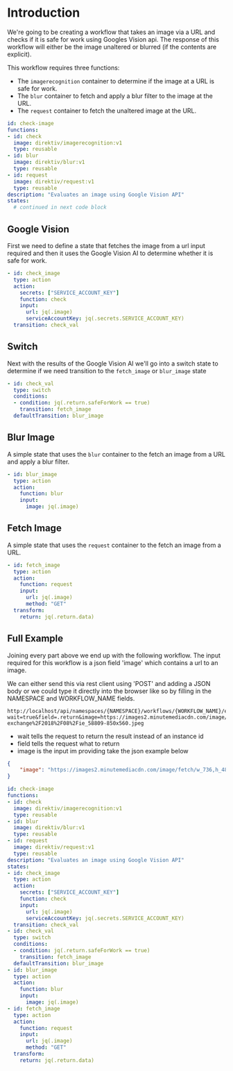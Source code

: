 

# Introduction
We're going to be creating a workflow that takes an image via a URL and checks if it is safe for work using Googles Vision api. The response of this workflow will either be the image unaltered or blurred (if the contents are explicit).

This workflow requires three functions:

- The `imagerecognition` container to determine if the image at a URL is safe for work.
- The `blur` container to fetch and apply a blur filter to the image at the URL.
- The `request` container to fetch the unaltered image at the URL.

```yaml
id: check-image
functions:
- id: check
  image: direktiv/imagerecognition:v1
  type: reusable
- id: blur
  image: direktiv/blur:v1
  type: reusable
- id: request
  image: direktiv/request:v1
  type: reusable
description: "Evaluates an image using Google Vision API"
states:
  # continued in next code block
```

## Google Vision
First we need to define a state that fetches the image from a url input required and then it uses the Google Vision AI to determine whether it is safe for work.

```yaml
- id: check_image
  type: action
  action:
    secrets: ["SERVICE_ACCOUNT_KEY"]
    function: check
    input:
      url: jq(.image)
      serviceAccountKey: jq(.secrets.SERVICE_ACCOUNT_KEY)
  transition: check_val
```
## Switch 
Next with the results of the Google Vision AI we'll go into a switch state to determine if we need transition to the `fetch_image` or `blur_image` state

```yaml
- id: check_val
  type: switch
  conditions:
  - condition: jq(.return.safeForWork == true)
    transition: fetch_image
  defaultTransition: blur_image
```

## Blur Image
A simple state that uses the `blur` container to the fetch an image from a URL and apply a blur filter.

```yaml
- id: blur_image
  type: action
  action:
    function: blur
    input: 
      image: jq(.image)
```

## Fetch Image
A simple state that uses the `request` container to the fetch an image from a URL.


```yaml
- id: fetch_image
  type: action
  action:
    function: request
    input:
      url: jq(.image)
      method: "GET"
  transform:
    return: jq(.return.data)
```

## Full Example
Joining every part above we end up with the following workflow. The input required for this workflow is a json field 'image' which contains a url to an image.

We can either send this via rest client using 'POST' and adding a JSON body or we could type it directly into the browser like so by filling in the NAMESPACE and WORKFLOW_NAME fields.

```
http://localhost/api/namespaces/{NAMESPACE}/workflows/{WORKFLOW_NAME}/execute?wait=true&field=.return&image=https://images2.minutemediacdn.com/image/fetch/w_736,h_485,c_fill,g_auto,f_auto/https%3A%2F%2Fundeadwalking.com%2Ffiles%2Fimage-exchange%2F2018%2F08%2Fie_58809-850x560.jpeg
```

- wait tells the request to return the result instead of an instance id
- field tells the request what to return
- image is the input im providing take the json example below

```json
{
	"image": "https://images2.minutemediacdn.com/image/fetch/w_736,h_485,c_fill,g_auto,f_auto/https%3A%2F%2Fundeadwalking.com%2Ffiles%2Fimage-exchange%2F2018%2F08%2Fie_58809-850x560.jpeg"
}
```

```yaml
id: check-image
functions:
- id: check
  image: direktiv/imagerecognition:v1
  type: reusable
- id: blur
  image: direktiv/blur:v1
  type: reusable
- id: request
  image: direktiv/request:v1
  type: reusable
description: "Evaluates an image using Google Vision API"
states:
- id: check_image
  type: action
  action:
    secrets: ["SERVICE_ACCOUNT_KEY"]
    function: check
    input:
      url: jq(.image)
      serviceAccountKey: jq(.secrets.SERVICE_ACCOUNT_KEY)
  transition: check_val
- id: check_val
  type: switch
  conditions:
  - condition: jq(.return.safeForWork == true)
    transition: fetch_image
  defaultTransition: blur_image
- id: blur_image
  type: action
  action:
    function: blur
    input: 
      image: jq(.image)
- id: fetch_image
  type: action
  action:
    function: request
    input:
      url: jq(.image)
      method: "GET"
  transform:
    return: jq(.return.data)
```